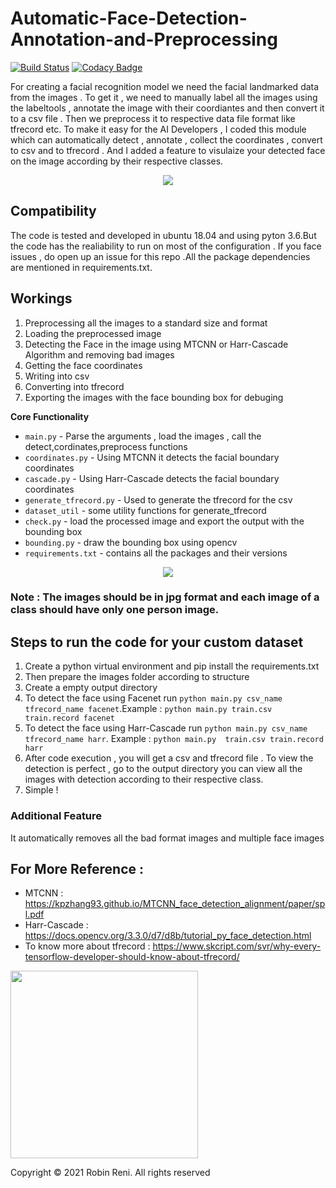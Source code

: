 # Automatic-Face-Detection-Annotation-and-Preprocessing 
[![Build Status][travis-image]][travis]
[![Codacy Badge](https://api.codacy.com/project/badge/Grade/26997f5031314d00960e8d2a8f8b9b2c)](https://app.codacy.com/app/robinreni96/Automatic-Face-Detection-Annotation-and-Preprocessing?utm_source=github.com&utm_medium=referral&utm_content=robinreni96/Automatic-Face-Detection-Annotation-and-Preprocessing&utm_campaign=Badge_Grade_Dashboard)

[travis-image]: https://travis-ci.org/robinreni96/Automatic-Face-Detection-Annotation-and-Preprocessing.svg?branch=master
[travis]: https://travis-ci.org/robinreni96/Automatic-Face-Detection-Annotation-and-Preprocessing

For creating a facial recognition model we need the facial landmarked data from the images . To get it , we need to manually label all the images using the labeltools , annotate the image with their coordiantes and then convert it to a csv file . Then we preprocess it to respective data file format like tfrecord etc. To make it easy for the AI Developers , I coded this module which can automatically detect , annotate , collect the coordinates , convert to csv and to tfrecord . And I added a feature to visulaize your detected face on the image according by their respective classes.


<p align="center"> 
<img src="https://github.com/robinreni96/Automatic-Face-Detection-Annotation-and-Preprocessing/blob/master/resource/18.jpg">
</p>

## Compatibility
The code is tested and developed  in ubuntu 18.04 and using pyton 3.6.But the code has the realiability to run on most of the configuration . If you face issues , do open up an issue for this repo .All the package dependencies are mentioned in requirements.txt.

## Workings
1. Preprocessing all the images to a standard size and format
2. Loading the preprocessed image
3. Detecting the Face in the image using MTCNN or Harr-Cascade Algorithm and removing bad images
4. Getting the face coordinates
5. Writing into csv
6. Converting into tfrecord
7. Exporting the images with the face bounding box for debuging

**Core Functionality**
+ `main.py` - Parse the arguments , load the images , call the detect,cordinates,preprocess functions
+ `coordinates.py` - Using MTCNN it detects the facial boundary coordinates
+ `cascade.py` - Using Harr-Cascade detects the facial boundary coordinates
+ `generate_tfrecord.py` - Used to generate the tfrecord for the csv
+ `dataset_util` - some utility functions for generate_tfrecord
+ `check.py` - load the processed image and export the output with the bounding box
+ `bounding.py` - draw the bounding box using opencv
+ `requirements.txt` - contains all the packages and their versions

<p align="center"> 
<img src="https://github.com/robinreni96/Automatic-Face-Detection-Annotation-and-Preprocessing/blob/master/resource/structue.png">
</p>

### Note : The images should be in jpg format and each image of a class should have only one person image.

## Steps to run the code for your custom dataset
1. Create a python virtual environment and pip install the requirements.txt
2. Then prepare the images folder according to structure
3. Create a empty output directory
4. To detect the face using Facenet run `python main.py csv_name tfrecord_name facenet`.Example : `python main.py train.csv train.record facenet`
5. To detect the face using Harr-Cascade run `python main.py csv_name tfrecord_name harr`. Example : `python main.py  train.csv train.record harr`
6. After code execution , you will get a csv and tfrecord file . To view the detection is perfect , go to the output directory you can view all the images with detection according to their respective class.
7. Simple !

### Additional Feature 
It automatically removes all the bad format images and multiple face images

## For More Reference :
+ MTCNN : https://kpzhang93.github.io/MTCNN_face_detection_alignment/paper/spl.pdf
+ Harr-Cascade : https://docs.opencv.org/3.3.0/d7/d8b/tutorial_py_face_detection.html
+ To know more about tfrecord : https://www.skcript.com/svr/why-every-tensorflow-developer-should-know-about-tfrecord/

<a href="https://www.buymeacoffee.com/robinreni96" target="_blank"><img src="https://github.com/appcraftstudio/buymeacoffee/raw/master/Images/snapshot-bmc-button.png" width="300"></a>

Copyright © 2021 Robin Reni. All rights reserved




